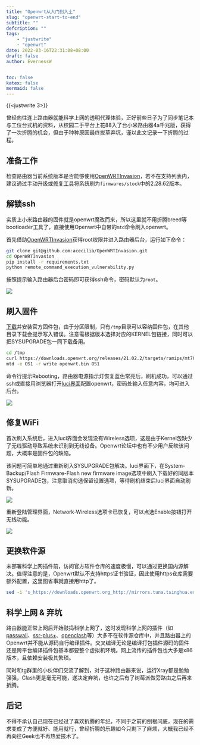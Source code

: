 ```yaml
---
title: "Openwrt从入门到入土"
slug: "openwrt-start-to-end"
subtitle: ""
defcription: ""
tags:
    - "justwrite"
    - "openwrt"
date: 2022-03-16T22:31:08+08:00
draft: false
author: EvernessW


toc: false
katex: false
mermaid: false
---
```


{{<justwrite 3>}}

曾经向往连上路由器就能科学上网的透明代理体验，正好前些日子为了同步笔记本与工位台式机的资料，从校园二手平台上花88入了台小米路由器4a千兆版，获得了一次折腾的机会，但由于种种原因最终拔草弃坑，谨以此文记录一下折腾的过程。

## 准备工作

检查路由器当前系统版本是否能够使用[OpenWRTInvasion](https://github.com/acecilia/OpenWRTInvasion)，若不在支持列表内，建议通过手动升级或[修复工具](https://www.miwifi.com/miwifi_download.html)将系统刷为`firmwares/stock`中的2.28.62版本。

## 解锁ssh

实质上小米路由器的固件就是openwrt魔改而来，所以这里就不用折腾breed等bootloader工具了，直接使用Openwrt中自带的`mtd`命令刷入openwrt。

首先借助[OpenWRTInvasion](https://github.com/acecilia/OpenWRTInvasion)获得root权限并进入路由器后台，运行如下命令：

```sh
git clone git@github.com:acecilia/OpenWRTInvasion.git
cd OpenWRTInvasion
pip install -r requirements.txt
python remote_command_execution_vulnerability.py
```

按照提示输入路由器后台密码即可获得ssh命令，密码默认为`root`。

![](https://awesome-image.oss-cn-beijing.aliyuncs.com/202203021049333.png)

## 刷入固件

[下载](https://firmware-selector.openwrt.org/?version=21.02.2&target=ramips%2Fmt7621&id=xiaomi_mi-router-4a-gigabit)并安装官方固件包，由于分区限制，只有`/tmp`目录可以容纳固件包，在其他目录下载会提示写入错误。注意需根据版本选择对应的KERNEL包链接，同时可以把SYSUPGRADE包一同下载备用。

```sh
cd /tmp
curl https://downloads.openwrt.org/releases/21.02.2/targets/ramips/mt7621/openwrt-21.02.2-ramips-mt7621-xiaomi_mi-router-4a-gigabit-initramfs-kernel.bin -o openwrt.bin --insecure
mtd -e OS1 -r write openwrt.bin OS1
```

命令行提示Rebooting，路由器电源指示灯恢复蓝色常亮后，刷机成功，可以通过ssh或直接用浏览器打开[luci界面](http://192.168.1.1/cgi-bin/luci/)配置openwrt，密码处输入任意内容，均可进入后台。

![](https://awesome-image.oss-cn-beijing.aliyuncs.com/202203021224639.png)

## 修复WiFi

首次刷入系统后，进入luci界面会发现没有Wireless选项，这是由于Kernel包缺少了无线驱动导致系统未识别到无线设备。Openwrt论坛中也有不少用户反映该问题，大概率是固件包的缺陷。

该问题可简单地通过重新刷入SYSUPGRADE包解决。luci界面下，在System-Backup/Flash Firmware-Flash new firmware image选项中刷入下载好的同版本SYSUPGRADE包，注意取消勾选保留设置选项，等待刷机结束后luci界面自动刷新。

![](https://awesome-image.oss-cn-beijing.aliyuncs.com/202203021224135.png)

重新登陆管理界面，Network-Wireless选项卡已恢复，可以点选Enable按钮打开无线功能。

![](https://awesome-image.oss-cn-beijing.aliyuncs.com/202203021225121.png)

## 更换软件源

未部署科学上网插件前，访问官方软件仓库的速度极慢，可以通过更换国内源解决。值得注意的是，Openwrt默认不支持https证书验证，因此使用https仓库需要额外配置，这里图省事就直接用http了。

```sh
sed -i 's_https://downloads.openwrt.org_http://mirrors.tuna.tsinghua.edu.cn/openwrt_' /etc/opkg/distfeeds.conf
```

## 科学上网 & 弃坑

路由器能正常上网后开始鼓捣科学上网了，这时发现科学上网的插件（如[passwall](https://github.com/xiaorouji/openwrt-passwall)、[ssr-plus+](https://github.com/maxlicheng/luci-app-ssr-plus)、[openclash](https://github.com/vernesong/OpenClash)等）大多不在软件源仓库中，并且路由器上的Openwrt并不能从源码自行编译插件。交叉编译无论是编译打包插件源码的固件还是跨平台编译插件包基本都要整个虚拟机环境。网上流传的插件包也大多是x86版本，且依赖安装极其繁琐。

同时和tg群里的小伙伴们交流了解到，对于这种路由器来说，运行Xray都是勉勉强强，Clash更是毫无可能，遂决定弃坑，也许之后有了树莓派做旁路由之后再来折腾。

## 后记

不得不承认自己现在已经过了喜欢折腾的年纪，不同于之前的刨根问底，现在的需求变成了方便就好、能用就行，曾经折腾的乐趣如今只剩下了麻烦，大概我已经不再向往Geek也不再热爱技术了。

